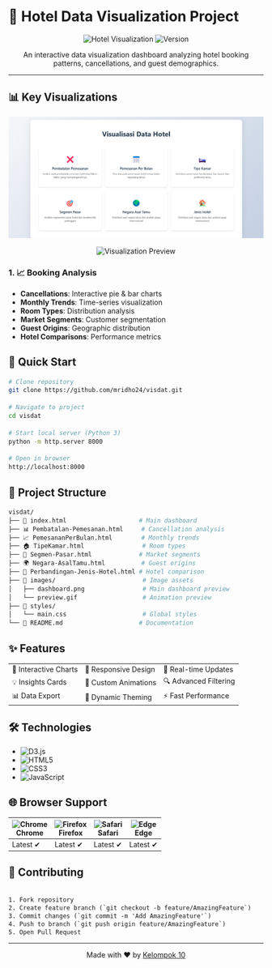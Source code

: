 # 🏨 Hotel Data Visualization Project

<div align="center">

![Hotel Visualization](https://img.shields.io/badge/D3.js-Visualization-orange)
![Version](https://img.shields.io/badge/version-1.0.0-blue)

An interactive data visualization dashboard analyzing hotel booking patterns, cancellations, and guest demographics.

</div>

---

## 📊 Key Visualizations

![Dashboard Preview](images/dashboard.png)

<div align="center">
<img src="preview.gif" alt="Visualization Preview" width="600px"/>
</div>

### 1. 📈 Booking Analysis

- **Cancellations**: Interactive pie & bar charts
- **Monthly Trends**: Time-series visualization
- **Room Types**: Distribution analysis
- **Market Segments**: Customer segmentation
- **Guest Origins**: Geographic distribution
- **Hotel Comparisons**: Performance metrics

## 🚀 Quick Start

```bash
# Clone repository
git clone https://github.com/mridho24/visdat.git

# Navigate to project
cd visdat

# Start local server (Python 3)
python -m http.server 8000

# Open in browser
http://localhost:8000
```

## 📁 Project Structure

```bash
visdat/
├── 📄 index.html                    # Main dashboard
├── 📊 Pembatalan-Pemesanan.html     # Cancellation analysis
├── 📈 PemesananPerBulan.html        # Monthly trends
├── 🏠 TipeKamar.html                # Room types
├── 👥 Segmen-Pasar.html             # Market segments
├── 🌍 Negara-AsalTamu.html          # Guest origins
├── 🏨 Perbandingan-Jenis-Hotel.html # Hotel comparison
├── 📸 images/                        # Image assets
│   ├── dashboard.png                # Main dashboard preview
│   └── preview.gif                  # Animation preview
├── 🎨 styles/
│   └── main.css                     # Global styles
└── 📝 README.md                     # Documentation
```

## ✨ Features

<table>
  <tr>
    <td>🎯 Interactive Charts</td>
    <td>📱 Responsive Design</td>
    <td>🔄 Real-time Updates</td>
  </tr>
  <tr>
    <td>💡 Insights Cards</td>
    <td>🎨 Custom Animations</td>
    <td>🔍 Advanced Filtering</td>
  </tr>
  <tr>
    <td>📊 Data Export</td>
    <td>🌈 Dynamic Theming</td>
    <td>⚡ Fast Performance</td>
  </tr>
</table>

## 🛠️ Technologies

- ![D3.js](https://img.shields.io/badge/D3.js-v7-orange)
- ![HTML5](https://img.shields.io/badge/HTML5-Latest-red)
- ![CSS3](https://img.shields.io/badge/CSS3-Latest-blue)
- ![JavaScript](https://img.shields.io/badge/JavaScript-ES6+-yellow)

## 🌐 Browser Support

| <img src="https://raw.githubusercontent.com/alrra/browser-logos/master/src/chrome/chrome_48x48.png" alt="Chrome" width="24px" height="24px" /><br>Chrome | <img src="https://raw.githubusercontent.com/alrra/browser-logos/master/src/firefox/firefox_48x48.png" alt="Firefox" width="24px" height="24px" /><br>Firefox | <img src="https://raw.githubusercontent.com/alrra/browser-logos/master/src/safari/safari_48x48.png" alt="Safari" width="24px" height="24px" /><br>Safari | <img src="https://raw.githubusercontent.com/alrra/browser-logos/master/src/edge/edge_48x48.png" alt="Edge" width="24px" height="24px" /><br>Edge |
| -------------------------------------------------------------------------------------------------------------------------------------------------------- | ------------------------------------------------------------------------------------------------------------------------------------------------------------ | -------------------------------------------------------------------------------------------------------------------------------------------------------- | ------------------------------------------------------------------------------------------------------------------------------------------------ |
| Latest ✔                                                                                                                                                 | Latest ✔                                                                                                                                                     | Latest ✔                                                                                                                                                 | Latest ✔                                                                                                                                         |

## 🤝 Contributing

```

1. Fork repository
2. Create feature branch (`git checkout -b feature/AmazingFeature`)
3. Commit changes (`git commit -m 'Add AmazingFeature'`)
4. Push to branch (`git push origin feature/AmazingFeature`)
5. Open Pull Request
```

---

<div align="center">

Made with ❤️ by [Kelompok 10](https://github.com/mridho24)

</div>
